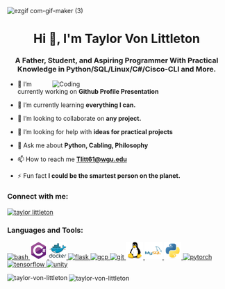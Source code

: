 ![ezgif com-gif-maker (3)](https://user-images.githubusercontent.com/106122834/181389952-b37d23b7-cfe8-4ceb-866c-c3dcb90a2e09.gif)
<h1 align="center">Hi 👋, I'm Taylor Von Littleton</h1>
<h3 align="center">A Father, Student, and Aspiring Programmer With Practical Knowledge in Python/SQL/Linux/C#/Cisco-CLI and More. </h3>

<img align="right" alt="Coding" Width="400" src="https://user-images.githubusercontent.com/106122834/181384342-4d6e4a10-b307-4f21-94cb-521222b97dc7.gif">

- 🔭 I’m currently working on **Github Profile Presentation**

- 🌱 I’m currently learning **everything I can.**

- 👯 I’m looking to collaborate on **any project.**

- 🤝 I’m looking for help with **ideas for practical projects**

- 💬 Ask me about **Python, Cabling, Philosophy**

- 📫 How to reach me **Tlitt61@wgu.edu**

- ⚡ Fun fact **I could be the smartest person on the planet.**

<h3 align="left">Connect with me:</h3>
<p align="left">
<a href="https://linkedin.com/in/taylor littleton" target="blank"><img align="center" src="https://raw.githubusercontent.com/rahuldkjain/github-profile-readme-generator/master/src/images/icons/Social/linked-in-alt.svg" alt="taylor littleton" height="30" width="40" /></a>
</p>

<h3 align="left">Languages and Tools:</h3>
<p align="left"> <a href="https://www.gnu.org/software/bash/" target="_blank" rel="noreferrer"> <img src="https://www.vectorlogo.zone/logos/gnu_bash/gnu_bash-icon.svg" alt="bash" width="40" height="40"/> </a> <a href="https://www.w3schools.com/cs/" target="_blank" rel="noreferrer"> <img src="https://raw.githubusercontent.com/devicons/devicon/master/icons/csharp/csharp-original.svg" alt="csharp" width="40" height="40"/> </a> <a href="https://www.docker.com/" target="_blank" rel="noreferrer"> <img src="https://raw.githubusercontent.com/devicons/devicon/master/icons/docker/docker-original-wordmark.svg" alt="docker" width="40" height="40"/> </a> <a href="https://flask.palletsprojects.com/" target="_blank" rel="noreferrer"> <img src="https://www.vectorlogo.zone/logos/pocoo_flask/pocoo_flask-icon.svg" alt="flask" width="40" height="40"/> </a> <a href="https://cloud.google.com" target="_blank" rel="noreferrer"> <img src="https://www.vectorlogo.zone/logos/google_cloud/google_cloud-icon.svg" alt="gcp" width="40" height="40"/> </a> <a href="https://git-scm.com/" target="_blank" rel="noreferrer"> <img src="https://www.vectorlogo.zone/logos/git-scm/git-scm-icon.svg" alt="git" width="40" height="40"/> </a> <a href="https://www.linux.org/" target="_blank" rel="noreferrer"> <img src="https://raw.githubusercontent.com/devicons/devicon/master/icons/linux/linux-original.svg" alt="linux" width="40" height="40"/> </a> <a href="https://www.mysql.com/" target="_blank" rel="noreferrer"> <img src="https://raw.githubusercontent.com/devicons/devicon/master/icons/mysql/mysql-original-wordmark.svg" alt="mysql" width="40" height="40"/> </a> <a href="https://www.python.org" target="_blank" rel="noreferrer"> <img src="https://raw.githubusercontent.com/devicons/devicon/master/icons/python/python-original.svg" alt="python" width="40" height="40"/> </a> <a href="https://pytorch.org/" target="_blank" rel="noreferrer"> <img src="https://www.vectorlogo.zone/logos/pytorch/pytorch-icon.svg" alt="pytorch" width="40" height="40"/> </a> <a href="https://www.tensorflow.org" target="_blank" rel="noreferrer"> <img src="https://www.vectorlogo.zone/logos/tensorflow/tensorflow-icon.svg" alt="tensorflow" width="40" height="40"/> </a> <a href="https://unity.com/" target="_blank" rel="noreferrer"> <img src="https://www.vectorlogo.zone/logos/unity3d/unity3d-icon.svg" alt="unity" width="40" height="40"/> </a> </p>

<p><img align="left" src="https://github-readme-stats.vercel.app/api/top-langs?username=taylor-von-littleton&show_icons=true&locale=en&layout=compact" alt="taylor-von-littleton" /></p>

<p>&nbsp;<img align="center" src="https://github-readme-stats.vercel.app/api?username=taylor-von-littleton&show_icons=true&locale=en" alt="taylor-von-littleton" /></p>

